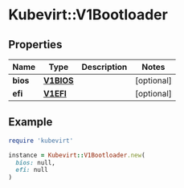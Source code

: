 # Kubevirt::V1Bootloader

## Properties

| Name | Type | Description | Notes |
| ---- | ---- | ----------- | ----- |
| **bios** | [**V1BIOS**](V1BIOS.md) |  | [optional] |
| **efi** | [**V1EFI**](V1EFI.md) |  | [optional] |

## Example

```ruby
require 'kubevirt'

instance = Kubevirt::V1Bootloader.new(
  bios: null,
  efi: null
)
```

